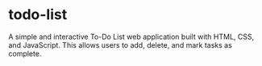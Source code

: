# todo-list
A simple and interactive To-Do List web application built with HTML, CSS, and JavaScript. This allows users to add, delete, and mark tasks as complete.
